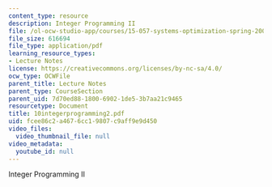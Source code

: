 ```yaml
---
content_type: resource
description: Integer Programming II
file: /ol-ocw-studio-app/courses/15-057-systems-optimization-spring-2003/fcee86c2a4676cc19807c9aff9e9d450_10integerprogramming2.pdf
file_size: 616694
file_type: application/pdf
learning_resource_types:
- Lecture Notes
license: https://creativecommons.org/licenses/by-nc-sa/4.0/
ocw_type: OCWFile
parent_title: Lecture Notes
parent_type: CourseSection
parent_uid: 7d70ed88-1800-6902-1de5-3b7aa21c9465
resourcetype: Document
title: 10integerprogramming2.pdf
uid: fcee86c2-a467-6cc1-9807-c9aff9e9d450
video_files:
  video_thumbnail_file: null
video_metadata:
  youtube_id: null
---
```

Integer Programming II